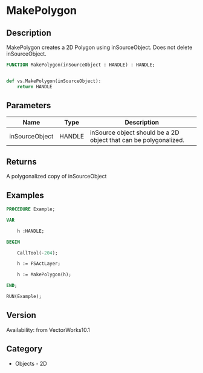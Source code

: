 # MakePolygon

## Description
MakePolygon creates a 2D Polygon using inSourceObject. Does not delete inSourceObject.

```pascal
FUNCTION MakePolygon(inSourceObject : HANDLE) : HANDLE;
```

```python

def vs.MakePolygon(inSourceObject):
    return HANDLE
```

## Parameters
|Name|Type|Description|
|---|---|---|
|inSourceObject|HANDLE|inSource object should be a 2D object that can be polygonalized.|

## Returns
A polygonalized copy of inSourceObject

## Examples
```pascal
PROCEDURE Example;

VAR

	h :HANDLE;

BEGIN

	CallTool(-204);

	h := FSActLayer;

	h := MakePolygon(h);

END;

RUN(Example);


```

## Version
Availability: from VectorWorks10.1
## Category
* Objects - 2D

